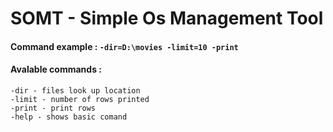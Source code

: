 # SOMT - Simple Os Management Tool

#### Command example : `-dir=D:\movies -limit=10 -print`
#### Avalable commands : 
```
-dir - files look up location
-limit - number of rows printed
-print - print rows
-help - shows basic comand
```